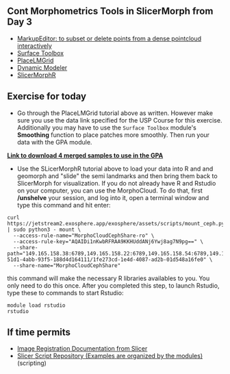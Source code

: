## Cont Morphometrics Tools in SlicerMorph  from Day 3

* [MarkupEditor: to subset or delete points from a dense pointcloud interactively](https://github.com/SlicerMorph/Tutorials/tree/main/MarkupsEditor)
* [Surface Toolbox](https://slicer.readthedocs.io/en/latest/user_guide/modules/surfacetoolbox.html#surface-toolbox)
* [PlaceLMGrid](https://github.com/SlicerMorph/Tutorials/blob/main/GridBasedLandmarking/README.md)
* [Dynamic Modeler](https://slicer.readthedocs.io/en/latest/user_guide/modules/dynamicmodeler.html#dynamic-modeler)
* [SlicerMorphR](https://github.com/SlicerMorph/Tutorials/blob/main/GPA_3/parser_and_sample_R_analysis.md)

## Exercise for today
* Go through the PlaceLMGrid tutorial above as written. However make sure you use the data link specified for the USP Course for this exercise. Additionally you may have to use the `Surface Toolbox` module's **Smoothing** function to place patches more smoothly. Then run your data with the GPA module.

[**Link to download 4 merged samples to use in the GPA**](https://github.com/muratmaga/USP_Course/blob/main/GridExample.zip)

* Use the SLicerMorphR tutorial above to load your data into R and and geomorph and "slide" the semi landmarks and then bring them back to SlicerMorph for visualization. If you do not already have R and Rstudio on your computer, you can use the MorphoCloud. To do that, first  **/unshelve** your session, and log into it, open a terminal window and type this command and hit enter: 
```
curl https://jetstream2.exosphere.app/exosphere/assets/scripts/mount_ceph.py | sudo python3 - mount \
  --access-rule-name="MorphoCloudCephShare-ro" \
  --access-rule-key="AQAIDi1nKwbRFRAA9KKHUddANj6Ywj8ag7N9pg==" \
  --share-path="149.165.158.38:6789,149.165.158.22:6789,149.165.158.54:6789,149.165.158.70:6789,149.165.158.86:6789:/volumes/_nogroup/60bf684c-51d1-4abb-93f5-188d4d164111/1fe273cd-1e4d-4087-ad2b-01d548a16fe0" \
  --share-name="MorphoCloudCephShare"
```
this command will make the necessary R libraries availables to you. You only need to do this once. After you completed this step, to launch Rstudio, type these to commands to start Rstudio:
```
module load rstudio
rstudio
```

## If time permits
* [Image Registration Documentation from Slicer](https://slicer.readthedocs.io/en/latest/user_guide/registration.html)
* [Slicer Script Repository (Examples are organized by the modules)](https://slicer.readthedocs.io/en/latest/developer_guide/script_repository.html) (scripting)



